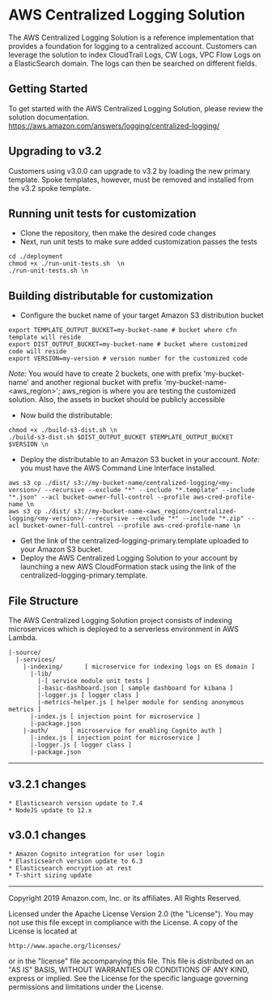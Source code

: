 # AWS Centralized Logging Solution
The AWS Centralized Logging Solution is a reference implementation that provides a foundation for logging to a centralized account. Customers can leverage the solution to index CloudTrail Logs, CW Logs, VPC Flow Logs on a ElasticSearch domain. The logs can then be searched on different fields.

## Getting Started
To get started with the AWS Centralized Logging Solution, please review the solution documentation. https://aws.amazon.com/answers/logging/centralized-logging/

## Upgrading to v3.2
Customers using v3.0.0 can upgrade to v3.2 by loading the new primary template. Spoke templates, however, must be removed and installed from the v3.2 spoke template.

## Running unit tests for customization
* Clone the repository, then make the desired code changes
* Next, run unit tests to make sure added customization passes the tests
```
cd ./deployment
chmod +x ./run-unit-tests.sh  \n
./run-unit-tests.sh \n
```

## Building distributable for customization
* Configure the bucket name of your target Amazon S3 distribution bucket
```
export TEMPLATE_OUTPUT_BUCKET=my-bucket-name # bucket where cfn template will reside
export DIST_OUTPUT_BUCKET=my-bucket-name # bucket where customized code will reside
export VERSION=my-version # version number for the customized code
```
_Note:_ You would have to create 2 buckets, one with prefix 'my-bucket-name' and another regional bucket with prefix 'my-bucket-name-<aws_region>'; aws_region is where you are testing the customized solution. Also, the assets  in bucket should be publicly accessible

* Now build the distributable:
```
chmod +x ./build-s3-dist.sh \n
./build-s3-dist.sh $DIST_OUTPUT_BUCKET $TEMPLATE_OUTPUT_BUCKET $VERSION \n
```

* Deploy the distributable to an Amazon S3 bucket in your account. _Note:_ you must have the AWS Command Line Interface installed.
```
aws s3 cp ./dist/ s3://my-bucket-name/centralized-logging/<my-version>/ --recursive --exclude "*" --include "*.template" --include "*.json" --acl bucket-owner-full-control --profile aws-cred-profile-name \n
aws s3 cp ./dist/ s3://my-bucket-name-<aws_region>/centralized-logging/<my-version>/ --recursive --exclude "*" --include "*.zip" --acl bucket-owner-full-control --profile aws-cred-profile-name \n
```

* Get the link of the centralized-logging-primary.template uploaded to your Amazon S3 bucket.
* Deploy the AWS Centralized Logging Solution to your account by launching a new AWS CloudFormation stack using the link of the centralized-logging-primary.template.

## File Structure
The AWS Centralized Logging Solution project consists of indexing microservices which is deployed to a serverless environment in AWS Lambda.

```
|-source/
  |-services/
    |-indexing/      [ microservice for indexing logs on ES domain ]
      |-lib/
        |-[ service module unit tests ]
        |-basic-dashboard.json [ sample dashboard for kibana ]
        |-logger.js [ logger class ]
        |-metrics-helper.js [ helper module for sending anonymous metrics ]
      |-index.js [ injection point for microservice ]
      |-package.json
    |-auth/      [ microservice for enabling Cognito auth ]
      |-index.js [ injection point for microservice ]
      |-logger.js [ logger class ]
      |-package.json
```
***

## v3.2.1 changes
```
* Elasticsearch version update to 7.4
* NodeJS update to 12.x
```

## v3.0.1 changes
```
* Amazon Cognito integration for user login
* Elasticsearch version update to 6.3
* Elasticsearch encryption at rest
* T-shirt sizing update
```

***

Copyright 2019 Amazon.com, Inc. or its affiliates. All Rights Reserved.

Licensed under the Apache License Version 2.0 (the "License"). You may not use this file except in compliance with the License. A copy of the License is located at

    http://www.apache.org/licenses/

or in the "license" file accompanying this file. This file is distributed on an "AS IS" BASIS, WITHOUT WARRANTIES OR CONDITIONS OF ANY KIND, express or implied. See the License for the specific language governing permissions and limitations under the License.

